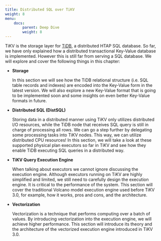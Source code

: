 ```yaml
---
title: Distributed SQL over TiKV
weight: 8
menu:
    docs:
        parent: Deep Dive
        weight: 8
---
```


TiKV is the storage layer for [TiDB], a distributed HTAP SQL database. So far,
we have only explained how a distributed transactional Key-Value database is
implemented. However this is still far from serving a SQL database. We will
explore and cover the following things in this chapter:

* **Storage**

    In this section we will see how the TiDB relational structure (i.e. SQL table
    records and indexes) are encoded into the Key-Value form in the latest
    version. We will also explore a new Key-Value format that is going to be
    implemented soon and some insights on even better Key-Value formats in future.

* **Distributed SQL (DistSQL)**

    Storing data in a distributed manner using TiKV only utilizes distributed I/O
    resources, while the TiDB node that receives SQL query is still in charge of
    processing all rows. We can go a step further by delegating some processing
    tasks into TiKV nodes. This way, we can utilize distributed CPU resources! In
    this section, we will take a look at these supported physical plan executors
    so far in TiKV and see how they enable TiDB executing SQL queries in a
    distributed way.

* **TiKV Query Execution Engine**

    When talking about executors we cannot ignore discussing the execution engine.
    Although executors running on TiKV are highly simplified and limited, we still
    need to carefully design the execution engine. It is critical to the
    performance of the system. This section will cover the traditional Volcano
    model execution engine used before TiKV 3.0, for example, how it works, pros
    and cons, and the architecture.

* **Vectorization**

    Vectorization is a technique that performs computing over a batch of values.
    By introducing vectorization into the execution engine, we will achieve higher
    performance. This section will introduce its theory and the architecture of
    the vectorized execution engine introduced in TiKV 3.0.

[TiDB]: https://github.com/pingcap/tidb
